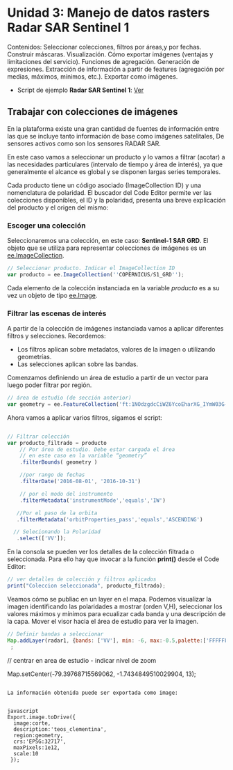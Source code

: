 ﻿# Unidad 3: Manejo de datos rasters Radar SAR Sentinel 1

Contenidos: Seleccionar colecciones, filtros por áreas,y por fechas. Construir máscaras. Visualización. Cómo exportar imágenes (ventajas y limitaciones del servicio). Funciones de agregación. Generación de expresiones. Extracción de información a partir de features (agregación por medias, máximos, mínimos, etc.). Exportar como imágenes.

 - Script de ejemplo __Radar SAR Sentinel 1__: [Ver](https://code.earthengine.google.com/c79b38cf504a0030170775d2bb547aa4)
 
## Trabajar con colecciones de imágenes

En la plataforma existe una gran cantidad de fuentes de información entre las que se incluye tanto información de base como imágenes satelitales, De sensores activos como son los sensores RADAR SAR.

En este caso vamos a seleccionar un producto y lo vamos a filtrar (acotar) a las necesidades particulares (intervalo de tiempo y área de interés), ya que generalmente el alcance es global y se disponen largas series temporales.

Cada producto tiene un código asociado (ImageCollection ID) y una nomenclatura de polaridad. El buscador del Code Editor permite ver las colecciones disponibles, el ID y la polaridad, presenta una breve explicación del producto y el origen del mismo:


### Escoger una colección

Seleccionaremos una colección, en este caso: **Sentinel-1 SAR GRD**. El objeto que se utiliza para representar colecciones de imágenes es un [ee.ImageCollection](https://developers.google.com/earth-engine/api_docs#eeimagecollection).

```javascript
// Seleccionar producto. Indicar el ImageCollection ID
var producto = ee.ImageCollection(''COPERNICUS/S1_GRD'');
```

Cada elemento de la colección instanciada en la variable _producto_ es a su vez un objeto de tipo [ee.Image](https://developers.google.com/earth-engine/api_docs#eeimage).


### Filtrar las escenas de interés

A partir de la colección de imágenes instanciada vamos a aplicar diferentes filtros y selecciones.
Recordemos:
 - Los filtros aplican sobre metadatos, valores de la imagen o utilizando geometrías.
 - Las selecciones aplican sobre las bandas.

Comenzamos definiendo un área de estudio a partir de un vector para luego poder filtrar por región.

 ```javascript
 // área de estudio (de sección anterior)
 var geometry = ee.FeatureCollection('ft:1NOdzgdcCiWZ6YcoEharXG_IYmW03G-ZJeUSZtoOB');
 ```

Ahora vamos a aplicar varios filtros, sigamos el script:

```javascript

// Filtrar colección
var producto_filtrado = producto
    // Por área de estudio. Debe estar cargada el área
    // en este caso en la variable “geometry”
    .filterBounds( geometry )

    //por rango de fechas
    .filterDate('2016-08-01', '2016-10-31')

    // por el modo del instrumento
    .filterMetadata('instrumentMode','equals','IW')

   //Por el paso de la orbita
   .filterMetadata('orbitProperties_pass','equals','ASCENDING')

  // Selecionando la Polaridad
   .select(['VV']); 

```

En la consola se pueden ver los detalles de la colección filtrada o seleccionada. Para ello hay que invocar a la función **print()** desde el Code Editor:

```javascript
// ver detalles de colección y filtros aplicados
print("Coleccion seleccionada", producto_filtrado);
```


Veamos cómo se publiac en un layer en el mapa.
Podemos visualizar la imagen identificando las polaridades a mostrar (orden V,H), seleccionar los valores máximos y mínimos para ecualizar cada banda y una descripción de la capa. Mover el visor hacia el área de estudio para ver la imagen.


```javascript
// Definir bandas a seleccionar
Map.addLayer(radar1, {bands: ['VV'], min: -6, max:-0.5,palette:['FFFFFF','CE7E45','DF923D','F1B555','FCD163','998718','66A000','529400']}, 'VV')
 ;
```


// centrar en area de estudio - indicar nivel de zoom


Map.setCenter(-79.39768715569062, -1.7434849510029904, 13);
```

La información obtenida puede ser exportada como image:


javascript 
Export.image.toDrive({ 
  image:corte, 
  description:'teos_clementina', 
  region:geometry, 
  crs:'EPSG:32717', 
  maxPixels:1e12, 
  scale:10 
 });




